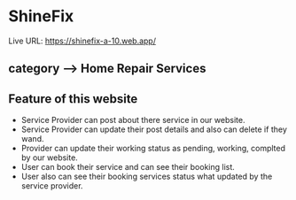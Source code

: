 # ShineFix

Live URL: https://shinefix-a-10.web.app/

## category --> Home Repair Services

##  Feature of this website

- Service Provider can post about there service in our website.
- Service Provider can update their post details and also can delete if they wand.
- Provider can update their working status as pending, working, complted by our website.
- User can book their service and can see their booking list.
- User also can see their booking services status what updated by the service provider.



